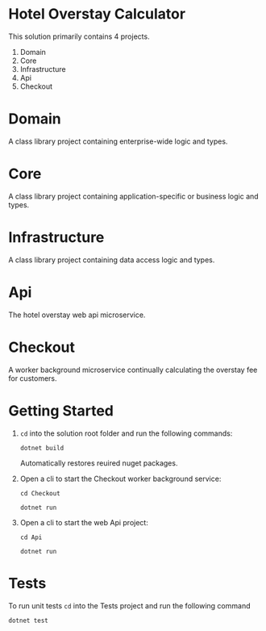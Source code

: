# Hotel Overstay Calculator
This solution primarily contains 4 projects.

1. Domain
2. Core
3. Infrastructure
3. Api
4. Checkout

# Domain
A class library project containing enterprise-wide logic and types.

# Core
A class library project containing application-specific or business logic and types.

# Infrastructure
A class library project containing data access logic and types.

# Api
The hotel overstay web api microservice.

# Checkout
A worker background microservice continually calculating the overstay fee for customers.

# Getting Started
1. <code>cd</code> into the solution root folder and run the following commands:

    <code>dotnet build</code>

    Automatically restores reuired nuget packages.

2. Open a cli to start the Checkout worker background service:

    <code>cd Checkout</code>

    <code>dotnet run</code>

2. Open a cli to start the web Api project:

    <code>cd Api</code>

    <code>dotnet run</code>

# Tests
To run unit tests
<code>cd</code> into the Tests project and run the following command

<code>dotnet test</code>



    